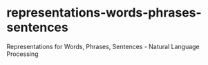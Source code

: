 # representations-words-phrases-sentences
Representations for Words, Phrases, Sentences - Natural Language Processing
